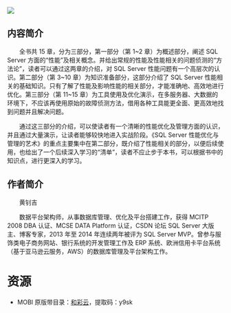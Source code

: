 ![](http://img3m1.ddimg.cn/18/13/23573601-1_u_2.jpg)

## 内容简介

　　全书共 15 章，分为三部分，第一部分（第 1\~2 章）为概述部分，阐述 SQL Server 方面的“性能”及相关概念。并给出常规的性能及性能相关的问题侦测的“方法论”，读者可以通过这两章的介绍，对 SQL Server 性能问题有一个高层次的认识。第二部分（第 3\~10 章）为知识准备部分，这部分介绍了 SQL Server 性能相关的基础知识。只有了解了性能及影响性能的相关部分，才能准确地、高效地进行优化。第三部分（第 11\~15 章）为工具使用及优化演示，在多服务器、大数据的环境下，不应该再使用原始的故障侦测方法，借用各种工具能更全面、更高效地找到问题并且解决问题。

　　通过这三部分的介绍，可以使读者有一个清晰的性能优化及管理方面的认识，并且通过大量演示，让读者能够较快地进入实战阶段。《SQL Server 性能优化与管理的艺术》的重点主要集中在第二部分，既介绍了性能相关的部分，以便后续使用，也给出了一个后续深入学习的“清单”，读者不应止步于本书，可以根据书中的知识点，进行更深入的学习。

## 作者简介

　　黄钊吉

　　数据平台架构师，从事数据库管理、优化及平台搭建工作，获得 MCITP 2008 DBA 认证、MCSE DATA Platform 认证，CSDN 论坛 SQL Server 大版主、博客专家，2013 年至 2014 年连续两年被评为 SQL Server MVP。曾参与服饰类电子商务网站、银行系统的开发管理工作及 ERP 系统、欧洲信用卡平台系统（基于亚马逊云服务，AWS）的数据库管理及平台架构工作。

# 资源

* MOBI 原版带目录：[和彩云](https://caiyun.139.com/m/i?0n5Cg79RMq1jU)，提取码：y9sk
